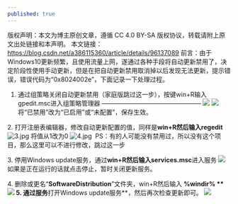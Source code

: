 ```yaml
---
published: true
---
```

版权声明：本文为博主原创文章，遵循 CC 4.0 BY-SA 版权协议，转载请附上原文出处链接和本声明。
本文链接：https://blog.csdn.net/a386115360/article/details/96137089
前言：由于Windows10更新频繁，且使用流量上网，遂通过各种手段将自动更新禁用了，决定阶段性使用手动更新，但是在把自动更新禁用取消掉以后发现无法更新，提示错误，错误代码为“0x8024002e”，下面记录一下处理过程。

1. 通过组策略关闭自动更新禁用（家庭版跳过这一步），按键win+R输入gpedit.msc进入组策略管理器
————————————————
![](https://img-blog.csdnimg.cn/20190716150222852.png?x-oss-process=image/watermark,type_ZmFuZ3poZW5naGVpdGk,shadow_10,text_aHR0cHM6Ly9ibG9nLmNzZG4ubmV0L2EzODYxMTUzNjA=,size_16,color_FFFFFF,t_70)
![](https://img-blog.csdnimg.cn/2019071615040510.png?x-oss-process=image/watermark,type_ZmFuZ3poZW5naGVpdGk,shadow_10,text_aHR0cHM6Ly9ibG9nLmNzZG4ubmV0L2EzODYxMTUzNjA=,size_16,color_FFFFFF,t_70)
将“已禁用”改为“已启用”或“未配置”，保存生效。

2\. 打开注册表编辑器，修改自动更新配置的值，同样是**win+R然后输入regedit**
![3.jpg](https://xiaodong.fun/usr/uploads/2019/05/1260858209.jpg)
将值从1改为0
![4.jpg](https://xiaodong.fun/usr/uploads/2019/05/3739926701.jpg)
 PS：有的人可能没有禁用过，所以没有这个项目，那么这里可以不进行修改，跳过这一步

3\. 停用Windows update服务，通过**win+R然后输入services.msc**进入服务
![](https://img-blog.csdnimg.cn/20190716152143478.png?x-oss-process=image/watermark,type_ZmFuZ3poZW5naGVpdGk,shadow_10,text_aHR0cHM6Ly9ibG9nLmNzZG4ubmV0L2EzODYxMTUzNjA=,size_16,color_FFFFFF,t_70)
如果是正在运行的话就点击停止，暂时关闭更新服务。

4\. 删除或更名“**SoftwareDistribution**”文件夹，win+R然后输入 **%windir% **
![](https://img-blog.csdnimg.cn/20190716152413733.png?x-oss-process=image/watermark,type_ZmFuZ3poZW5naGVpdGk,shadow_10,text_aHR0cHM6Ly9ibG9nLmNzZG4ubmV0L2EzODYxMTUzNjA=,size_16,color_FFFFFF,t_70)
5\. 通过服务**打开Windows update服务**，然后再次检查更新即可。
![](https://img-blog.csdnimg.cn/20190716152608963.png?x-oss-process=image/watermark,type_ZmFuZ3poZW5naGVpdGk,shadow_10,text_aHR0cHM6Ly9ibG9nLmNzZG4ubmV0L2EzODYxMTUzNjA=,size_16,color_FFFFFF,t_70)

